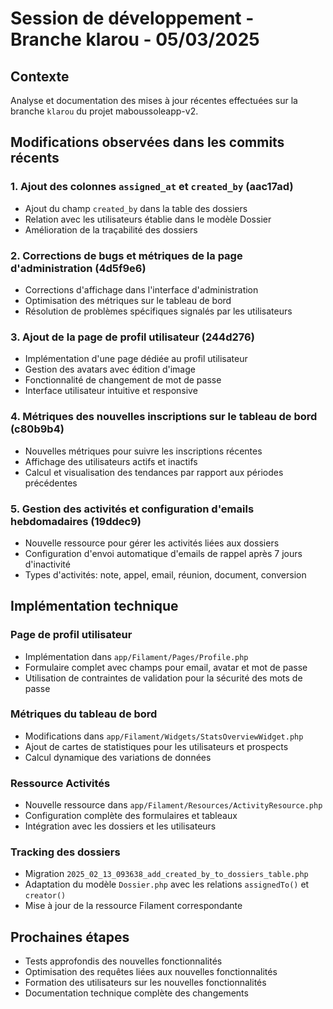 # Session de développement - Branche klarou - 05/03/2025

## Contexte
Analyse et documentation des mises à jour récentes effectuées sur la branche `klarou` du projet maboussoleapp-v2.

## Modifications observées dans les commits récents

### 1. Ajout des colonnes `assigned_at` et `created_by` (aac17ad)
- Ajout du champ `created_by` dans la table des dossiers
- Relation avec les utilisateurs établie dans le modèle Dossier
- Amélioration de la traçabilité des dossiers

### 2. Corrections de bugs et métriques de la page d'administration (4d5f9e6)
- Corrections d'affichage dans l'interface d'administration
- Optimisation des métriques sur le tableau de bord
- Résolution de problèmes spécifiques signalés par les utilisateurs

### 3. Ajout de la page de profil utilisateur (244d276)
- Implémentation d'une page dédiée au profil utilisateur
- Gestion des avatars avec édition d'image
- Fonctionnalité de changement de mot de passe
- Interface utilisateur intuitive et responsive

### 4. Métriques des nouvelles inscriptions sur le tableau de bord (c80b9b4)
- Nouvelles métriques pour suivre les inscriptions récentes
- Affichage des utilisateurs actifs et inactifs
- Calcul et visualisation des tendances par rapport aux périodes précédentes

### 5. Gestion des activités et configuration d'emails hebdomadaires (19ddec9)
- Nouvelle ressource pour gérer les activités liées aux dossiers
- Configuration d'envoi automatique d'emails de rappel après 7 jours d'inactivité
- Types d'activités: note, appel, email, réunion, document, conversion

## Implémentation technique

### Page de profil utilisateur
- Implémentation dans `app/Filament/Pages/Profile.php`
- Formulaire complet avec champs pour email, avatar et mot de passe
- Utilisation de contraintes de validation pour la sécurité des mots de passe

### Métriques du tableau de bord
- Modifications dans `app/Filament/Widgets/StatsOverviewWidget.php`
- Ajout de cartes de statistiques pour les utilisateurs et prospects
- Calcul dynamique des variations de données

### Ressource Activités
- Nouvelle ressource dans `app/Filament/Resources/ActivityResource.php`
- Configuration complète des formulaires et tableaux
- Intégration avec les dossiers et les utilisateurs

### Tracking des dossiers
- Migration `2025_02_13_093638_add_created_by_to_dossiers_table.php`
- Adaptation du modèle `Dossier.php` avec les relations `assignedTo()` et `creator()`
- Mise à jour de la ressource Filament correspondante

## Prochaines étapes
- Tests approfondis des nouvelles fonctionnalités
- Optimisation des requêtes liées aux nouvelles fonctionnalités
- Formation des utilisateurs sur les nouvelles fonctionnalités
- Documentation technique complète des changements
